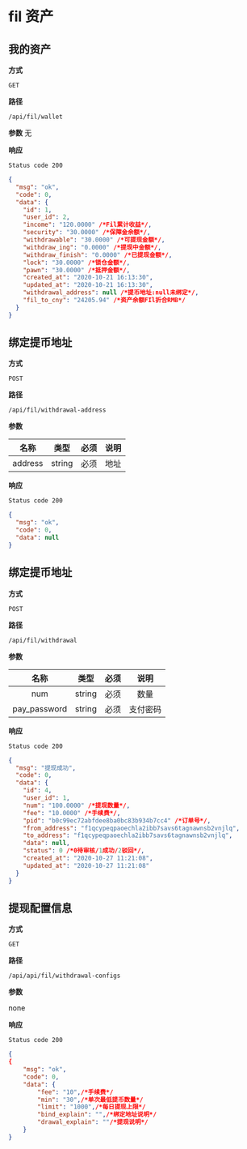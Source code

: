 # fil 资产

## 我的资产

**方式**

`GET`

**路径**

`/api/fil/wallet`

**参数**
无

**响应**

`Status code 200`

```json
{
  "msg": "ok",
  "code": 0,
  "data": {
    "id": 1,
    "user_id": 2,
    "income": "120.0000" /*Fil累计收益*/,
    "security": "30.0000" /*保障金余额*/,
    "withdrawable": "30.0000" /*可提现金额*/,
    "withdraw_ing": "0.0000" /*提现中金额*/,
    "withdraw_finish": "0.0000" /*已提现金额*/,
    "lock": "30.0000" /*锁仓金额*/,
    "pawn": "30.0000" /*抵押金额*/,
    "created_at": "2020-10-21 16:13:30",
    "updated_at": "2020-10-21 16:13:30",
    "withdrawal_address": null /*提币地址:null未绑定*/,
    "fil_to_cny": "24205.94" /*资产余额FIl折合RMB*/
  }
}
```

## 绑定提币地址

**方式**

`POST`

**路径**

`/api/fil/withdrawal-address`

**参数**

|  名称   |  类型  | 必须 | 说明 |
| :-----: | :----: | :--: | :--: |
| address | string | 必须 | 地址 |

**响应**

`Status code 200`

```json
{
  "msg": "ok",
  "code": 0,
  "data": null
}
```

## 绑定提币地址

**方式**

`POST`

**路径**

`/api/fil/withdrawal`

**参数**

|     名称     |  类型  | 必须 |   说明   |
| :----------: | :----: | :--: | :------: |
|     num      | string | 必须 |   数量   |
| pay_password | string | 必须 | 支付密码 |

**响应**

`Status code 200`

```json
{
  "msg": "提现成功",
  "code": 0,
  "data": {
    "id": 4,
    "user_id": 1,
    "num": "100.0000" /*提现数量*/,
    "fee": "10.0000" /*手续费*/,
    "pid": "b0c99ec72abfdee8ba0bc83b934b7cc4" /*订单号*/,
    "from_address": "f1qcypeqpaoechla2ibb7savs6tagnawnsb2vnjlq",
    "to_address": "f1qcypeqpaoechla2ibb7savs6tagnawnsb2vnjlq",
    "data": null,
    "status": 0 /*0待审核/1成功/2驳回*/,
    "created_at": "2020-10-27 11:21:08",
    "updated_at": "2020-10-27 11:21:08"
  }
}
```

## 提现配置信息

**方式**

`GET`

**路径**

`/api/api/fil/withdrawal-configs`

**参数**

none

**响应**

`Status code 200`

```json
{
{
    "msg": "ok",
    "code": 0,
    "data": {
        "fee": "10",/*手续费*/
        "min": "30",/*单次最低提币数量*/
        "limit": "1000",/*每日提现上限*/
        "bind_explain": "",/*绑定地址说明*/
        "drawal_explain": ""/*提现说明*/
    }
}
```
